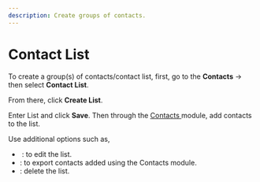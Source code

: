 ```yaml
---
description: Create groups of contacts.
---
```


# Contact List

To create a group(s) of contacts/contact list, first, go to the **Contacts** → then select **Contact List**.

From there, click **Create List**.

Enter List and click **Save**. Then through the [Contacts ](contacts.md)module, add contacts to the list.

Use additional options such as,

* <img src="https://files.gitbook.com/v0/b/gitbook-x-prod.appspot.com/o/spaces%2FhElFPtMZjXYjDDMBT5q2%2Fuploads%2FtM0TpJ2uFQAN4Ck2pMsa%2FEdit%20Button%20Blue.png?alt=media&#x26;token=e5fd4863-2e0e-4e4c-9854-bca693646d06" alt="" data-size="line"> : to edit the list.
* <img src="https://files.gitbook.com/v0/b/gitbook-x-prod.appspot.com/o/spaces%2FhElFPtMZjXYjDDMBT5q2%2Fuploads%2FcH9phiHJBZIYZmUbLyUF%2FDownload%20Conversations.png?alt=media&#x26;token=374ecb9f-75ff-4b10-ad9f-fcaf3c0d37f6" alt="" data-size="line">: to export contacts added using the Contacts module.
* <img src="https://files.gitbook.com/v0/b/gitbook-x-prod.appspot.com/o/spaces%2FhElFPtMZjXYjDDMBT5q2%2Fuploads%2F3Of4IVOBkTD6Yfey20F7%2FDelete%20Button.png?alt=media&#x26;token=82c696d8-8f39-4ebd-82c3-f74f28e61d38" alt="" data-size="line">: delete the list.
